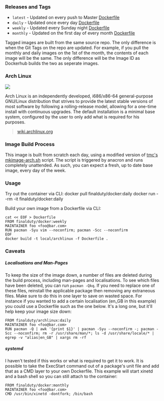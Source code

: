 ### Releases and Tags

* ````latest```` - Updated on every push to Master [Dockerfile](https://github.com/finalduty/docker-archlinux/blob/master/Dockerfile)
* ````daily```` - Updated once every day [Dockerfile](https://github.com/finalduty/docker-archlinux/blob/daily/Dockerfile)
* ````weekly```` - Updated every Sunday night [Dockerfile](https://github.com/finalduty/docker-archlinux/blob/weekly/Dockerfile)
* ````monthly```` - Updated on the first day of every month [Dockerfile](https://github.com/finalduty/docker-archlinux/blob/monthly/Dockerfile)

Tagged images are built from the same source repo. The only difference is when the Git Tags on the repo are updated. For example, if you pull the monthly and daily images on the 1st of the month, the contents of each image will be the same. The only difference will be the Image ID as Dockerhub builds the two as seperate images.

### Arch Linux
![](https://sources.archlinux.org/other/artwork/archlinux-logo-dark-90dpi.png)

Arch Linux is an independently developed, i686/x86-64 general-purpose GNU/Linux distribution that strives to provide the latest stable versions of most software by following a rolling-release model, allowing for a one-time install with continuous upgrades. The default installation is a minimal base system, configured by the user to only add what is required for his purposes. 

> [wiki.archlinux.org](https://wiki.archlinux.org/index.php/Arch_Linux)

### Image Build Process
This image is built from scratch each day, using a modified version of [tmc's](https://github.com/tmc) [mkimage-arch.sh](https://github.com/dotcloud/docker/blob/master/contrib/mkimage-arch.sh) script. The script is triggered by anacron and runs completely unattended. As such, you can expect a fresh, up to date base image, every day of the week.


### Usage
Try out the container via CLI:
    docker pull finalduty/docker:daily
    docker run --rm -it finalduty/docker:daily

Build your own image from a Dockerfile via CLI:
```
cat << EOF > Dockerfile
FROM finalduty/docker:weekly
MAINTAINER foo <foo@bar.com>
RUN pacman -Syu vim --noconfirm; pacman -Scc --noconfirm
EOF
docker build -t local/archlinux -f Dockerfile .
```

### Caveats
##### Localisations and Man-Pages
To keep the size of the image down, a number of files are deleted during the build process, including man-pages and localisations. To see which files have been deleted, you can run ````pacman -Qkq````. If you need to replace one of these files, reinstall the applicable package then removing any extraneous files. Make sure to do this in one layer to save on wasted space. For instance if you wanted to add a certain localisation (en_GB in this example) you could use a Dockerfile such as the one below. It's a long one, but it'll help keep your image size down:

```
FROM finalduty/archlinux:daily
MAINTAINER foo <foo@bar.com>
RUN pacman -Q | awk '{print $1}' | pacman -Syu --noconfirm -; pacman -Scc --noconfirm; rm -r /usr/share/man/*; ls -d /usr/share/locale/* | egrep -v "alias|en_GB" | xargs rm -rf
```

##### systemd
I haven't tested if this works or what is required to get it to work. It is possible to take the ExecStart command out of a package's unit file and add that as a CMD layer to your own Dockerfile. This example will start xinetd and a bash shell so you can still attach to the container:

```
FROM finalduty/docker:monthly
MAINTAINER foo <foo@bar.com>
CMD /usr/bin/xinetd -dontfork; /bin/bash
```
